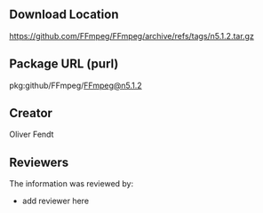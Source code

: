 ## Download Location

https://github.com/FFmpeg/FFmpeg/archive/refs/tags/n5.1.2.tar.gz

## Package URL (purl)

pkg:github/FFmpeg/FFmpeg@n5.1.2

## Creator

Oliver Fendt

## Reviewers

The information was reviewed by:

* add reviewer here
